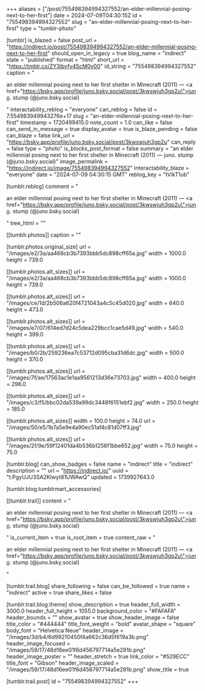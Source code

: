 +++
aliases = ["/post/755498394994327552/an-elder-millennial-posing-next-to-her-first"]
date = 2024-07-09T04:30:15Z
id = "755498394994327552"
slug = "an-elder-millennial-posing-next-to-her-first"
type = "tumblr-photo"

[tumblr]
is_blazed = false
post_url = "https://indirect.io/post/755498394994327552/an-elder-millennial-posing-next-to-her-first"
should_open_in_legacy = true
blog_name = "indirect"
state = "published"
format = "html"
short_url = "https://tmblr.co/ZY3jbyfy4ScM0y00"
id_string = "755498394994327552"
caption = "<p>an elder millennial posing next to her first shelter in Minecraft (2011) — <a href=\"https://bsky.app/profile/juno.bsky.social/post/3kwswjuh3gp2u\">juno. stump (@juno.bsky.social)</a></p>"
interactability_reblog = "everyone"
can_reblog = false
id = 7.554983949943276e+17
slug = "an-elder-millennial-posing-next-to-her-first"
timestamp = 1720499415.0
note_count = 1.0
can_like = false
can_send_in_message = true
display_avatar = true
is_blaze_pending = false
can_blaze = false
link_url = "https://bsky.app/profile/juno.bsky.social/post/3kwswjuh3gp2u"
can_reply = false
type = "photo"
is_blocks_post_format = false
summary = "an elder millennial posing next to her first shelter in Minecraft (2011) — juno. stump (@juno.bsky.social)"
image_permalink = "https://indirect.io/image/755498394994327552"
interactability_blaze = "everyone"
date = "2024-07-09 04:30:15 GMT"
reblog_key = "tVikT1ub"

[tumblr.reblog]
comment = "<p>an elder millennial posing next to her first shelter in Minecraft (2011) — <a href=\"https://bsky.app/profile/juno.bsky.social/post/3kwswjuh3gp2u\">juno. stump (@juno.bsky.social)</a></p>"
tree_html = ""

[[tumblr.photos]]
caption = ""

[tumblr.photos.original_size]
url = "/images/e2/3a/aa468cb3b7393bbb5dc898cff65a.jpg"
width = 1000.0
height = 739.0

[[tumblr.photos.alt_sizes]]
url = "/images/e2/3a/aa468cb3b7393bbb5dc898cff65a.jpg"
width = 1000.0
height = 739.0

[[tumblr.photos.alt_sizes]]
url = "/images/ce/1d/2b506a620f4721043a4c5c45d020.jpg"
width = 640.0
height = 473.0

[[tumblr.photos.alt_sizes]]
url = "/images/e7/07/614ed7d24c5dea229bcc1cae5d49.jpg"
width = 540.0
height = 399.0

[[tumblr.photos.alt_sizes]]
url = "/images/b0/2b/259236ea7c53712d095cba31d6dc.jpg"
width = 500.0
height = 370.0

[[tumblr.photos.alt_sizes]]
url = "/images/7f/ae/17563ac1e1aa9561213d36e73703.jpg"
width = 400.0
height = 296.0

[[tumblr.photos.alt_sizes]]
url = "/images/c3/f5/bbc02da539a99dc3448f6151ebf2.jpg"
width = 250.0
height = 185.0

[[tumblr.photos.alt_sizes]]
width = 100.0
height = 74.0
url = "/images/50/e5/1b7a5e9e4a90ec51af4c81d07ff3.jpg"

[[tumblr.photos.alt_sizes]]
url = "/images/2f/9e/59f12401da4b536b1256f1bbe652.jpg"
width = 75.0
height = 75.0

[tumblr.blog]
can_show_badges = false
name = "indirect"
title = "indirect"
description = ""
url = "https://indirect.io/"
uuid = "t:PgyUJU3SA2Klwyt81UWAwQ"
updated = 1739927643.0

[tumblr.blog.tumblrmart_accessories]

[[tumblr.trail]]
content = "<p>an elder millennial posing next to her first shelter in Minecraft (2011) &mdash; <a href=\"https://bsky.app/profile/juno.bsky.social/post/3kwswjuh3gp2u\">juno. stump (@juno.bsky.social)</a></p>"
is_current_item = true
is_root_item = true
content_raw = "<p>an elder millennial posing next to her first shelter in Minecraft (2011) — <a href=\"https://bsky.app/profile/juno.bsky.social/post/3kwswjuh3gp2u\">juno. stump (@juno.bsky.social)</a></p>"

[tumblr.trail.blog]
share_following = false
can_be_followed = true
name = "indirect"
active = true
share_likes = false

[tumblr.trail.blog.theme]
show_description = true
header_full_width = 3000.0
header_full_height = 1055.0
background_color = "#FAFAFA"
header_bounds = ""
show_avatar = true
show_header_image = false
title_color = "#444444"
title_font_weight = "bold"
avatar_shape = "square"
body_font = "Helvetica Neue"
header_image = "/images/3d/b4/6d99210450f4a662c36d5f619a3b.png"
header_image_focused = "/images/59/17/48d16ee01f6d456797714a5e291b.png"
header_image_poster = ""
header_stretch = true
link_color = "#529ECC"
title_font = "Gibson"
header_image_scaled = "/images/59/17/48d16ee01f6d456797714a5e291b.png"
show_title = true

[tumblr.trail.post]
id = "755498394994327552"
+++
